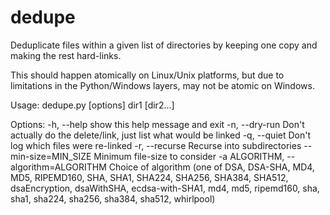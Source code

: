 # dedupe
Deduplicate files within a given list of directories by keeping one copy
and making the rest hard-links.

This should happen atomically on Linux/Unix platforms, but due to
limitations in the Python/Windows layers, may not be atomic on Windows.

Usage: dedupe.py [options] dir1 [dir2...]

Options:
  -h, --help            show this help message and exit
  -n, --dry-run         Don't actually do the delete/link, just list what
                        would be linked
  -q, --quiet           Don't log which files were re-linked
  -r, --recurse         Recurse into subdirectories
  --min-size=MIN_SIZE   Minimum file-size to consider
  -a ALGORITHM, --algorithm=ALGORITHM
                        Choice of algorithm (one of DSA, DSA-SHA, MD4, MD5,
                        RIPEMD160, SHA, SHA1, SHA224, SHA256, SHA384, SHA512,
                        dsaEncryption, dsaWithSHA, ecdsa-with-SHA1, md4, md5,
                        ripemd160, sha, sha1, sha224, sha256, sha384, sha512,
                        whirlpool)
